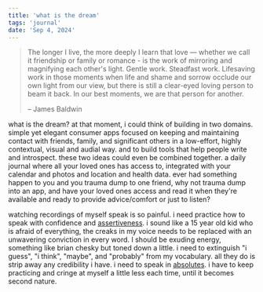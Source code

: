 ```yaml
---
title: 'what is the dream'
tags: 'journal'
date: 'Sep 4, 2024'
---
```


> The longer I live, the more deeply I learn that love — whether we call it friendship or family or romance - is the work of mirroring and magnifying each other's light. Gentle work. Steadfast work. Lifesaving work in those moments when life and shame and sorrow occlude our own light from our view, but there is still a clear-eyed loving person to beam it back. In our best moments, we are that person for another.
>
> – James Baldwin

what is the dream? at that moment, i could think of building in two domains. simple yet elegant consumer apps focused on keeping and maintaining contact with friends, family, and significant others in a low-effort, highly contextual, visual and audial way. and to build tools that help people write and introspect. these two ideas could even be combined together. a daily journal where all your loved ones has access to, integrated with your calendar and photos and location and health data. ever had something happen to you and you trauma dump to one friend, why not trauma dump into an app, and have your loved ones access and read it when they're available and ready to provide advice/comfort or just to listen?

watching recordings of myself speak is so painful. i need practice how to speak with confidence and [assertiveness](https://www.youtube.com/watch?v=cFyy_tju8Hg). i sound like a 15 year old kid who is afraid of everything, the creaks in my voice needs to be replaced with an unwavering conviction in every word. I should be exuding energy, something like brian chesky but toned down a little. i need to extinguish "i guess", "i think", "maybe", and "probably" from my vocabulary. all they do is strip away any credibility i have. i need to speak in [absolutes](https://www.youtube.com/watch?v=1UFIYQCMvko). i have to keep practicing and cringe at myself a little less each time, until it becomes second nature.
